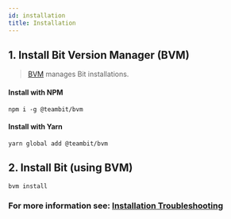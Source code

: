 ```yaml
---
id: installation
title: Installation
---
```


## 1. Install Bit Version Manager (BVM)

> [BVM](https://github.com/teambit/bvm) manages Bit installations.

#### Install with NPM

```shell
npm i -g @teambit/bvm
```

#### Install with Yarn

```shell
yarn global add @teambit/bvm
```

## 2. Install Bit (using BVM)

```shell
bvm install
```

### For more information see: [Installation Troubleshooting](/troubleshooting/installation-troubleshooting)
